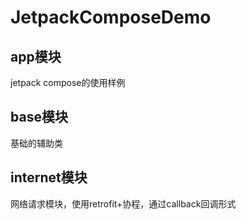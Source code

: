 # JetpackComposeDemo<br/>
## app模块<br/>
jetpack compose的使用样例<br/>
## base模块<br/>
基础的辅助类<br/>
## internet模块<br/>
网络请求模块，使用retrofit+协程，通过callback回调形式

